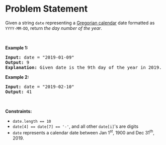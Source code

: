 # Problem Statement

<p>Given a string <code>date</code> representing a <a href="https://en.wikipedia.org/wiki/Gregorian_calendar" target="_blank">Gregorian calendar</a> date formatted as <code>YYYY-MM-DD</code>, return <em>the day number of the year</em>.</p>

<p>&nbsp;</p>
<p><strong>Example 1:</strong></p>

<pre>
<strong>Input:</strong> date = &quot;2019-01-09&quot;
<strong>Output:</strong> 9
<strong>Explanation:</strong> Given date is the 9th day of the year in 2019.
</pre>

<p><strong>Example 2:</strong></p>

<pre>
<strong>Input:</strong> date = &quot;2019-02-10&quot;
<strong>Output:</strong> 41
</pre>

<p>&nbsp;</p>
<p><strong>Constraints:</strong></p>

<ul>
	<li><code>date.length == 10</code></li>
	<li><code>date[4] == date[7] == &#39;-&#39;</code>, and all other <code>date[i]</code>&#39;s are digits</li>
	<li><code>date</code> represents a calendar date between Jan 1<sup>st</sup>, 1900 and Dec 31<sup>th</sup>, 2019.</li>
</ul>
